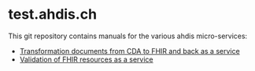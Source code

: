# test.ahdis.ch

This git repository contains manuals for the various ahdis micro-services:

* [Transformation documents from CDA to FHIR and back as a service](https://github.com/ahdis/test.ahdis.ch/blob/master/Transformation_FHIR-CDA.md#transformation-documents-from-cda-to-fhir-and-back-as-a-service)
* [Validation of FHIR resources as a service](https://github.com/ahdis/test.ahdis.ch/blob/master/Validation_FHIR-Resources.md#validation-of-fhir-resources)
